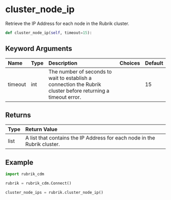 # cluster\_node\_ip

Retrieve the IP Address for each node in the Rubrik cluster.

```python
def cluster_node_ip(self, timeout=15):
```

## Keyword Arguments

| Name | Type | Description | Choices | Default |
| :--- | :--- | :--- | :--- | :--- |
| timeout | int | The number of seconds to wait to establish a connection the Rubrik cluster before returning a timeout error. |  | 15 |

## Returns

| Type | Return Value |
| :--- | :--- |
| list | A list that contains the IP Address for each node in the Rubrik cluster. |

## Example

```python
import rubrik_cdm

rubrik = rubrik_cdm.Connect()

cluster_node_ips = rubrik.cluster_node_ip()
```

